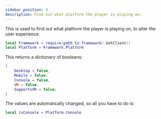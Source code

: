```yaml
---
sidebar_position: 4
description: Find out what platform the player is playing on.
---
```


This is used to find out what platform the player is playing on, to alter the user experience.

```lua
local Framework = require(path.to.framework).GetClient()
local Platform = Framework.Platform
```

This returns a dictionary of booleans:
```lua
{
    Desktop = false,
    Mobile = false,
    Console = false,
    VR = false,
    SupportsVR = false;
}
```

The values are automatically changed, so all you have to do is:
```lua
local isConsole = Platform.Console
```